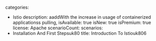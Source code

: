 categories:
  - Istio
description:
  aaddWith the increase in usage of containerized applicationss pulling,
isAvailable: true
isNew: true
isPremium: true
license: Apache
scenarioCount: 
scenarios:
  - Installation And First Stepsuk80
title: Introduction To Istiouk806
